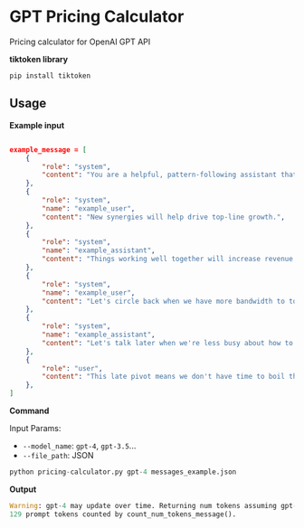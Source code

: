 # GPT Pricing Calculator
Pricing calculator for OpenAI GPT API

**tiktoken library**
```
pip install tiktoken
```
## Usage

**Example input**

```json

example_message = [
    {
        "role": "system",
        "content": "You are a helpful, pattern-following assistant that translates corporate jargon into plain English.",
    },
    {
        "role": "system",
        "name": "example_user",
        "content": "New synergies will help drive top-line growth.",
    },
    {
        "role": "system",
        "name": "example_assistant",
        "content": "Things working well together will increase revenue.",
    },
    {
        "role": "system",
        "name": "example_user",
        "content": "Let's circle back when we have more bandwidth to touch base on opportunities for increased leverage.",
    },
    {
        "role": "system",
        "name": "example_assistant",
        "content": "Let's talk later when we're less busy about how to do better.",
    },
    {
        "role": "user",
        "content": "This late pivot means we don't have time to boil the ocean for the client deliverable.",
    },
]
```

**Command**

Input Params:
- `--model_name`: `gpt-4`, `gpt-3.5`...
- `--file_path`: JSON

```python
python pricing-calculator.py gpt-4 messages_example.json
```

**Output**
```python
Warning: gpt-4 may update over time. Returning num tokens assuming gpt-4-0613.
129 prompt tokens counted by count_num_tokens_message().
```

